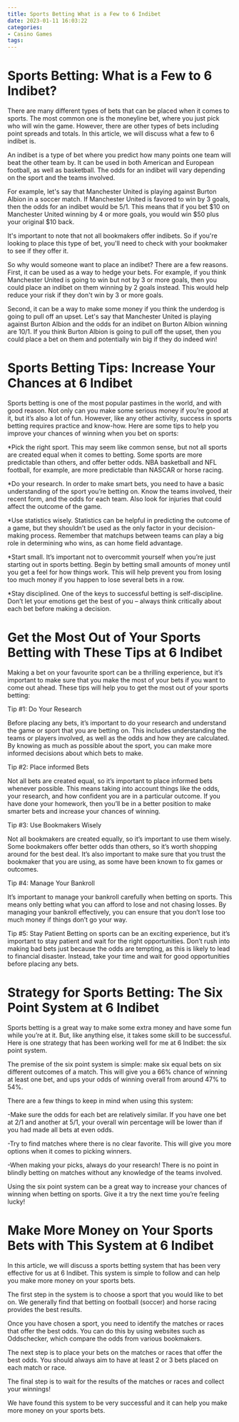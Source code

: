 ```yaml
---
title: Sports Betting What is a Few to 6 Indibet
date: 2023-01-11 16:03:22
categories:
- Casino Games
tags:
---
```



#  Sports Betting: What is a Few to 6 Indibet?

There are many different types of bets that can be placed when it comes to sports. The most common one is the moneyline bet, where you just pick who will win the game. However, there are other types of bets including point spreads and totals. In this article, we will discuss what a few to 6 indibet is.

An indibet is a type of bet where you predict how many points one team will beat the other team by. It can be used in both American and European football, as well as basketball. The odds for an indibet will vary depending on the sport and the teams involved.

For example, let's say that Manchester United is playing against Burton Albion in a soccer match. If Manchester United is favored to win by 3 goals, then the odds for an indibet would be 5/1. This means that if you bet $10 on Manchester United winning by 4 or more goals, you would win $50 plus your original $10 back.

It's important to note that not all bookmakers offer indibets. So if you're looking to place this type of bet, you'll need to check with your bookmaker to see if they offer it.

So why would someone want to place an indibet? There are a few reasons. First, it can be used as a way to hedge your bets. For example, if you think Manchester United is going to win but not by 3 or more goals, then you could place an indibet on them winning by 2 goals instead. This would help reduce your risk if they don't win by 3 or more goals.

Second, it can be a way to make some money if you think the underdog is going to pull off an upset. Let's say that Manchester United is playing against Burton Albion and the odds for an indibet on Burton Albion winning are 10/1. If you think Burton Albion is going to pull off the upset, then you could place a bet on them and potentially win big if they do indeed win!

#  Sports Betting Tips: Increase Your Chances at 6 Indibet

Sports betting is one of the most popular pastimes in the world, and with good reason. Not only can you make some serious money if you’re good at it, but it’s also a lot of fun. However, like any other activity, success in sports betting requires practice and know-how. Here are some tips to help you improve your chances of winning when you bet on sports:

*Pick the right sport. This may seem like common sense, but not all sports are created equal when it comes to betting. Some sports are more predictable than others, and offer better odds. NBA basketball and NFL football, for example, are more predictable than NASCAR or horse racing.

*Do your research. In order to make smart bets, you need to have a basic understanding of the sport you’re betting on. Know the teams involved, their recent form, and the odds for each team. Also look for injuries that could affect the outcome of the game.

*Use statistics wisely. Statistics can be helpful in predicting the outcome of a game, but they shouldn’t be used as the only factor in your decision-making process. Remember that matchups between teams can play a big role in determining who wins, as can home field advantage.

*Start small. It’s important not to overcommit yourself when you’re just starting out in sports betting. Begin by betting small amounts of money until you get a feel for how things work. This will help prevent you from losing too much money if you happen to lose several bets in a row.

*Stay disciplined. One of the keys to successful betting is self-discipline. Don’t let your emotions get the best of you – always think critically about each bet before making a decision.

#  Get the Most Out of Your Sports Betting with These Tips at 6 Indibet

Making a bet on your favourite sport can be a thrilling experience, but it’s important to make sure that you make the most of your bets if you want to come out ahead. These tips will help you to get the most out of your sports betting:

Tip #1: Do Your Research

Before placing any bets, it’s important to do your research and understand the game or sport that you are betting on. This includes understanding the teams or players involved, as well as the odds and how they are calculated. By knowing as much as possible about the sport, you can make more informed decisions about which bets to make.

Tip #2: Place informed Bets

Not all bets are created equal, so it’s important to place informed bets whenever possible. This means taking into account things like the odds, your research, and how confident you are in a particular outcome. If you have done your homework, then you’ll be in a better position to make smarter bets and increase your chances of winning.

Tip #3: Use Bookmakers Wisely

Not all bookmakers are created equally, so it’s important to use them wisely. Some bookmakers offer better odds than others, so it’s worth shopping around for the best deal. It’s also important to make sure that you trust the bookmaker that you are using, as some have been known to fix games or outcomes.

Tip #4: Manage Your Bankroll

It’s important to manage your bankroll carefully when betting on sports. This means only betting what you can afford to lose and not chasing losses. By managing your bankroll effectively, you can ensure that you don’t lose too much money if things don’t go your way.


Tip #5: Stay Patient
Betting on sports can be an exciting experience, but it’s important to stay patient and wait for the right opportunities. Don’t rush into making bad bets just because the odds are tempting, as this is likely to lead to financial disaster. Instead, take your time and wait for good opportunities before placing any bets.

#  Strategy for Sports Betting: The Six Point System at 6 Indibet

Sports betting is a great way to make some extra money and have some fun while you’re at it. But, like anything else, it takes some skill to be successful. Here is one strategy that has been working well for me at 6 Indibet: the six point system.

The premise of the six point system is simple: make six equal bets on six different outcomes of a match. This will give you a 66% chance of winning at least one bet, and ups your odds of winning overall from around 47% to 54%.

There are a few things to keep in mind when using this system:

-Make sure the odds for each bet are relatively similar. If you have one bet at 2/1 and another at 5/1, your overall win percentage will be lower than if you had made all bets at even odds.

-Try to find matches where there is no clear favorite. This will give you more options when it comes to picking winners.

-When making your picks, always do your research! There is no point in blindly betting on matches without any knowledge of the teams involved.

Using the six point system can be a great way to increase your chances of winning when betting on sports. Give it a try the next time you’re feeling lucky!

#  Make More Money on Your Sports Bets with This System at 6 Indibet

In this article, we will discuss a sports betting system that has been very effective for us at 6 Indibet. This system is simple to follow and can help you make more money on your sports bets.

The first step in the system is to choose a sport that you would like to bet on. We generally find that betting on football (soccer) and horse racing provides the best results.

Once you have chosen a sport, you need to identify the matches or races that offer the best odds. You can do this by using websites such as Oddschecker, which compare the odds from various bookmakers.

The next step is to place your bets on the matches or races that offer the best odds. You should always aim to have at least 2 or 3 bets placed on each match or race.

The final step is to wait for the results of the matches or races and collect your winnings!

We have found this system to be very successful and it can help you make more money on your sports bets.